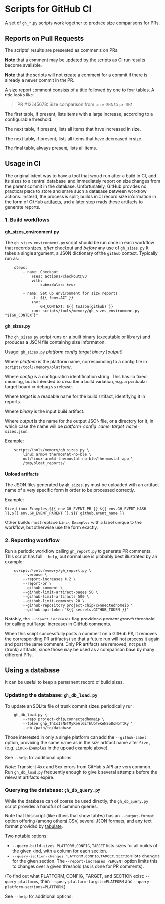 ﻿---
orphan: true
---

# Scripts for GitHub CI

A set of `gh_*.py` scripts work together to produce size comparisons for PRs.

## Reports on Pull Requests

The scripts' results are presented as comments on PRs.

**Note** that a comment may be updated by the scripts as CI run results become
available.

**Note** that the scripts will not create a comment for a commit if there is
already a newer commit in the PR.

A size report comment consists of a title followed by one to four tables. A
title looks like:

> PR #12345678: Size comparison from `base-SHA` to `pr-SHA`

The first table, if present, lists items with a large increase, according to a
configurable threshold.

The next table, if present, lists all items that have increased in size.

The next table, if present, lists all items that have decreased in size.

The final table, always present, lists all items.

## Usage in CI

The original intent was to have a tool that would run after a build in CI, add
its sizes to a central database, and immediately report on size changes from the
parent commit in the database. Unfortunately, GitHub provides no practical place
to store and share such a database between workflow actions. Instead, the
process is split; builds in CI record size information in the form of GitHub
[artifacts](https://docs.github.com/en/actions/advanced-guides/storing-workflow-data-as-artifacts),
and a later step reads these artifacts to generate reports.

### 1. Build workflows

#### gh_sizes_environment.py

The `gh_sizes_environment.py` script should be run once in each workflow that
records sizes, _after_ checkout and _before_ any use of `gh_sizes.py` It takes a
single argument, a JSON dictionary of the `github` context. Typically run as:

```
    steps:
        - name: Checkout
            uses: actions/checkout@v3
            with:
                submodules: true

        - name: Set up environment for size reports
            if: ${{ !env.ACT }}
            env:
                GH_CONTEXT: ${{ toJson(github) }}
            run: scripts/tools/memory/gh_sizes_environment.py "${GH_CONTEXT}"
```

#### gh_sizes.py

The `gh_sizes.py` script runs on a built binary (executable or library) and
produces a JSON file containing size information.

Usage: `gh_sizes.py` _platform_ _config_ _target_ _binary_ [_output_]

Where _platform_ is the platform name, corresponding to a config file in
`scripts/tools/memory/platform/`.

Where _config_ is a configuration identification string. This has no fixed
meaning, but is intended to describe a build variation, e.g. a particular target
board or debug vs release.

Where _target_ is a readable name for the build artifact, identifying it in
reports.

Where _binary_ is the input build artifact.

Where _output_ is the name for the output JSON file, or a directory for it, in
which case the name will be
_platform_`-`_config_name_`-`_target_name_`-sizes.json`.

Example:

```
    scripts/tools/memory/gh_sizes.py \
        linux arm64 thermostat-no-ble \
        out/linux-arm64-thermostat-no-ble/thermostat-app \
        /tmp/bloat_reports/
```

#### Upload artifacts

The JSON files generated by `gh_sizes.py` must be uploaded with an artifact name
of a very specific form in order to be processed correctly.

Example:

```
Size,Linux-Examples,${{ env.GH_EVENT_PR }},${{ env.GH_EVENT_HASH }},${{ env.GH_EVENT_PARENT }},${{ github.event_name }}
```

Other builds must replace `Linux-Examples` with a label unique to the workflow,
but otherwise use the form exactly.

### 2. Reporting workflow

Run a periodic workflow calling `gh_report.py` to generate PR comments. This
script has full `--help`, but normal use is probably best illustrated by an
example:

```
    scripts/tools/memory/gh_report.py \
        --verbose \
        --report-increases 0.2 \
        --report-pr \
        --github-comment \
        --github-limit-artifact-pages 50 \
        --github-limit-artifacts 500 \
        --github-limit-comments 20 \
        --github-repository project-chip/connectedhomeip \
        --github-api-token "${{ secrets.GITHUB_TOKEN }}"
```

Notably, the `--report-increases` flag provides a _percent growth_ threshold for
calling out ‘large’ increases in GitHub comments.

When this script successfully posts a comment on a GitHub PR, it removes the
corresponding PR artifact(s) so that a future run will not process it again and
post the same comment. Only PR artifacts are removed, not push (trunk)
artifacts, since those may be used as a comparison base by many different PRs.

## Using a database

It can be useful to keep a permanent record of build sizes.

### Updating the database: `gh_db_load.py`

To update an SQLite file of trunk commit sizes, periodically run:

```
    gh_db_load.py \
        --repo project-chip/connectedhomeip \
        --token ghp_ThIsIsNoTMyReAlGiThUbToKeNSoDoNoTtRy \
        --db /path/to/database
```

Those interested in only a single platform can add the `--github-label` option,
providing the same name as in the size artifact name after `Size,` (e.g.
`Linux-Examples` in the upload example above).

See `--help` for additional options.

_Note_: Transient 4xx and 5xx errors from GitHub's API are very common. Run
`gh_db_load.py` frequently enough to give it several attempts before the
relevant artifacts expire.

### Querying the database: `gh_db_query.py`

While the database can of course be used directly, the `gh_db_query.py` script
provides a handful of common queries.

Note that this script (like others that show tables) has an `--output-format`
option offering (among others) CSV, several JSON formats, and any text format
provided by [tabulate](https://pypi.org/project/tabulate/).

Two notable options:

-   `--query-build-sizes PLATFORM,CONFIG,TARGET` lists sizes for all builds of
    the given kind, with a column for each section.
-   `--query-section-changes PLATFORM,CONFIG,TARGET,SECTION` lists changes for
    the given section. The `--report-increases PERCENT` option limits this to
    changes over a given threshold (as is done for PR comments).

(To find out what PLATFORM, CONFIG, TARGET, and SECTION exist:
`--query-platforms`, then `--query-platform-targets=PLATFORM` and
`--query-platform-sections=PLATFORM`.)

See `--help` for additional options.

